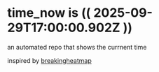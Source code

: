 # time_now is (( 2025-09-29T17:00:00.902Z ))

an automated repo that shows the currnent time

inspired by [breakingheatmap](https://github.com/breakingheatmap/breakingheatmap)